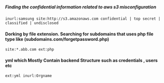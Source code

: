 ##### Finding the confidential information related to aws s3 misconfiguration
````
inurl:samsung site:http://s3.amazonaws.com confidential | top secret | classified | undisclosed
````
#### Dorking by file extension. Searching for subdomains that uses php file type like (subdomains.com/forgetpassword.php)
````
site:*.abb.com ext:php
````
####  yml which Mostly Contain backend Structure such as credentials , users etc
````
ext:yml inurl:Orgname
````
